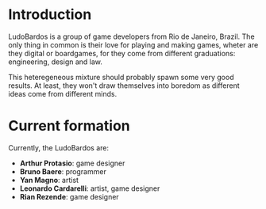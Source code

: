 # Introduction #

LudoBardos is a group of game developers from Rio de Janeiro, Brazil. The only thing in common is their love for playing and making games, wheter are they digital or boardgames, for they come from different graduations: engineering, design and law.

This heteregeneous mixture should probably spawn some very good results. At least, they won't draw themselves into boredom as different ideas come from different minds.

# Current formation #

Currently, the LudoBardos are:
  * **Arthur Protasio**: game designer
  * **Bruno Baere**: programmer
  * **Yan Magno**: artist
  * **Leonardo Cardarelli**: artist, game designer
  * **Rian Rezende**: game designer